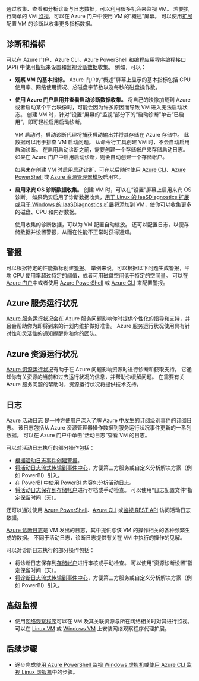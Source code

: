 通过收集、查看和分析诊断与日志数据，可以利用很多机会来监视 VM。 若要执行简单的 VM [监视](../articles/monitoring-and-diagnostics/monitoring-overview-azure-monitor.md)，可以在 Azure 门户中使用 VM 的“概述”屏幕。 可以使用[扩展](../articles/virtual-machines/windows/extensions-features.md)配置 VM 的诊断以收集更多指标数据。
<!-- Not Available [Application Insights](../articles/application-insights/app-insights-overview.md)-->
<!-- Not Available [Log Analytics](../articles/log-analytics/log-analytics-overview.md)-->

## <a name="diagnostics-and-metrics"></a>诊断和指标 

可以在 Azure 门户、Azure CLI、Azure PowerShell 和编程应用程序编程接口 (API) 中使用[指标](../articles/monitoring-and-diagnostics/monitoring-overview-metrics.md)来设置和监视[诊断数据](https://docs.azure.cn/zh-cn/cli/vm/diagnostics?view=azure-cli-latest)收集。 例如，可以：

- **观察 VM 的基本指标。** Azure 门户的“概述”屏幕上显示的基本指标包括 CPU 使用率、网络使用情况、总磁盘字节数以及每秒的磁盘操作数。

- **使用 Azure 门户启用并查看启动诊断数据收集。** 将自己的映像加载到 Azure 或者启动某个平台映像时，可能会因为许多原因而导致 VM 进入无法启动状态。 创建 VM 时，针对“设置”屏幕的“监视”部分下的“启动诊断”单击“已启用”，即可轻松启用启动诊断。

    VM 启动时，启动诊断代理将捕获启动输出并将其存储在 Azure 存储中。 此数据可以用于排查 VM 启动问题。 从命令行工具创建 VM 时，不会自动启用启动诊断。 在启用启动诊断之前，需要创建一个存储帐户来存储启动日志。 如果在 Azure 门户中启用启动诊断，则会自动创建一个存储帐户。

    如果未在创建 VM 时启用启动诊断，可在以后随时使用 [Azure CLI](https://docs.azure.cn/zh-cn/cli/vm/boot-diagnostics?view=azure-cli-latest)、[Azure PowerShell](https://docs.microsoft.com/powershell/module/azurerm.compute/set-azurermvmbootdiagnostics) 或 [Azure 资源管理器模板](../articles/virtual-machines/windows/extensions-diagnostics-template.md)启用它。

- **启用来宾 OS 诊断数据收集。** 创建 VM 时，可以在“设置”屏幕上启用来宾 OS 诊断。 如果确实启用了诊断数据收集，[用于 Linux 的 IaaSDiagnostics 扩展](../articles/virtual-machines/linux/diagnostic-extension.md)或[用于 Windows 的 IaaSDiagnostics 扩展](../articles/virtual-machines/windows/ps-extensions-diagnostics.md)将添加到 VM，使你可以收集更多的磁盘、CPU 和内存数据。

    使用收集的诊断数据，可以为 VM 配置自动缩放。 还可以配置日志，以便存储数据并设置警报，从而在性能不正常时获得通知。

## <a name="alerts"></a>警报

可以根据特定的性能指标创建[警报](../articles/monitoring-and-diagnostics/monitoring-overview-alerts.md)。 举例来说，可以根据以下问题生成警报，平均 CPU 使用率超过特定的阈值，或者可用磁盘空间低于特定的空间量。 可以在 [Azure 门户](../articles/monitoring-and-diagnostics/insights-alerts-portal.md)中或者使用 [Azure PowerShell](../articles/monitoring-and-diagnostics/insights-alerts-powershell.md) 或 [Azure CLI](../articles/monitoring-and-diagnostics/insights-alerts-command-line-interface.md) 来配置警报。

## <a name="azure-service-health"></a>Azure 服务运行状况

[Azure 服务运行状况](../articles/service-health/service-health-overview.md)会在 Azure 服务问题影响你时提供个性化的指导和支持，并且会帮助你为即将到来的计划内维护做好准备。 Azure 服务运行状况使用具有针对性和灵活性的通知提醒你和你的团队。

## <a name="azure-resource-health"></a>Azure 资源运行状况

[Azure 资源运行状况](../articles/service-health/resource-health-overview.md)有助于在 Azure 问题影响资源时进行诊断和获取支持。 它通知你有关资源的当前和过去运行状况的信息，并帮助你缓解问题。 在需要有关 Azure 服务问题的帮助时，资源运行状况将提供技术支持。

## <a name="logs"></a>日志

[Azure 活动日志](../articles/monitoring-and-diagnostics/monitoring-overview-activity-logs.md) 是一种方便用户深入了解 Azure 中发生的订阅级别事件的订阅日志。 该日志包括从 Azure 资源管理器操作数据到服务运行状况事件更新的一系列数据。 可以在 Azure 门户中单击“活动日志”查看 VM 的日志。

可以对活动日志执行的部分操作包括：

- [根据活动日志事件创建警报](../articles/monitoring-and-diagnostics/monitoring-overview-activity-logs.md)。
- [将活动日志流式传输到事件中心](../articles/monitoring-and-diagnostics/monitoring-stream-activity-logs-event-hubs.md)，方便第三方服务或自定义分析解决方案（例如 PowerBI）引入。
- 在 PowerBI 中使用 [PowerBI 内容包](https://powerbi.microsoft.com/documentation/powerbi-content-pack-azure-audit-logs/)分析活动日志。
- [将活动日志保存到存储帐户](../articles/monitoring-and-diagnostics/monitoring-archive-activity-log.md)进行存档或手动检查。 可以使用“日志配置文件”指定保留时间（天）。

还可以通过使用 [Azure PowerShell](https://docs.microsoft.com/powershell/module/azurerm.insights/)、[Azure CLI](https://docs.azure.cn/zh-cn/cli/monitor?view=azure-cli-latest) 或[监视 REST API](https://docs.microsoft.com/rest/api/monitor/) 访问活动日志数据。

[Azure 诊断日志](../articles/monitoring-and-diagnostics/monitoring-overview-of-diagnostic-logs.md)是 VM 发出的日志，其中提供与该 VM 的操作相关的各种频繁生成的数据。 不同于活动日志，诊断日志提供有关在 VM 中执行的操作的见解。

可以对诊断日志执行的部分操作包括：

- 将诊断日志保存到[存储帐户](../articles/monitoring-and-diagnostics/monitoring-archive-diagnostic-logs.md)进行审核或手动检查。 可以使用“资源诊断设置”指定保留时间（天）。
- [将诊断日志流式传输到事件中心](../articles/monitoring-and-diagnostics/monitoring-stream-diagnostic-logs-to-event-hubs.md)，方便第三方服务或自定义分析解决方案（例如 PowerBI）引入。
<!-- URL is not Available - Analyze them with [OMS Log Analytics](../articles/log-analytics/log-analytics-azure-storage.md). -->

## <a name="advanced-monitoring"></a>高级监视
<!-- Not Available - Item 1 provides monitoring, alerting, and alert remediation capabilities across cloud and on-premises assets. You can install an extension on a Item 2 or a Item 3 that installs the OMS agent, and enrolls the VM into an existing OMS workspace. -->
<!-- Notice: Item 1 [Operations Management Suite (OMS)](https://docs.microsoft.com/azure/operations-management-suite/) -->
<!-- Notice: Item 2 [Linux VM](../articles/virtual-machines/linux/extensions-oms.md) -->
<!-- Notice: Item 3 [Windows VM](../articles/virtual-machines/windows/extensions-oms.md) -->
<!-- Notice: Item 4 [Azure CLI](../articles/monitoring-and-diagnostics/insights-alerts-command-line-interface.md) -->

<!-- Not Available - Item 1 is a service in OMS that monitors your cloud and on-premises environments to maintain their availability and performance. It collects data generated by resources in your cloud and on-premises environments and from other monitoring tools to provide analysis across multiple sources.-->
<!-- Notice: Item 1 [Log Analytics](../articles/log-analytics/log-analytics-overview.md) -->
- 使用[网络观察程序](../articles/network-watcher/network-watcher-monitoring-overview.md)可以在 VM 及其关联资源与所在网络相关时对其进行监视。 可以在 [Linux VM](../articles/virtual-machines/linux/extensions-nwa.md) 或 [Windows VM](../articles/virtual-machines/windows/extensions-nwa.md) 上安装网络观察程序代理扩展。

## <a name="next-steps"></a>后续步骤
- 逐步完成[使用 Azure PowerShell 监视 Windows 虚拟机](../articles/virtual-machines/windows/tutorial-monitoring.md)或[使用 Azure CLI 监视 Linux 虚拟机](../articles/virtual-machines/linux/tutorial-monitoring.md)中的步骤。
<!-- Not Availablle on [Monitoring and diagnostics](https://docs.microsoft.com/azure/architecture/best-practices/monitoring)-->

<!--Update_Description: update meta properties, wording udpate, update link -->
